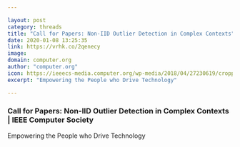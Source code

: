 ```yaml
---

layout: post
category: threads
title: "Call for Papers: Non-IID Outlier Detection in Complex Contexts"
date: 2020-01-08 13:25:35
link: https://vrhk.co/2qenecy
image: 
domain: computer.org
author: "computer.org"
icon: https://ieeecs-media.computer.org/wp-media/2018/04/27230619/cropped-cs-favicon-512x512-180x180.png
excerpt: "Empowering the People who Drive Technology"

---
```


### Call for Papers: Non-IID Outlier Detection in Complex Contexts | IEEE Computer Society

Empowering the People who Drive Technology